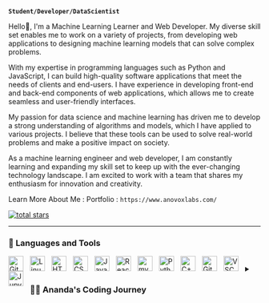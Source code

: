<!--
### Hi there 
**anandacdr/anandacdr** is a ✨ _special_ ✨ repository because its `README.md` (this file) appears on your GitHub profile.
-->
**`Student/Developer/DataScientist`**

Hello👋, I'm a Machine Learning Learner and Web Developer. My diverse skill set enables me to work on a variety of projects, from developing web applications to designing machine learning models that can solve complex problems.

With my expertise in programming languages such as Python and JavaScript, I can build high-quality software applications that meet the needs of clients and end-users. I have experience in developing front-end and back-end components of web applications, which allows me to create seamless and user-friendly interfaces.

My passion for data science and machine learning has driven me to develop a strong understanding of algorithms and models, which I have applied to various projects. I believe that these tools can be used to solve real-world problems and make a positive impact on society.

As a machine learning engineer and web developer, I am constantly learning and expanding my skill set to keep up with the ever-changing technology landscape. I am excited to work with a team that shares my enthusiasm for innovation and creativity.

Learn More About Me : 
Portfolio : `https://www.anovoxlabs.com/`


   <p align="left">
      <a href="https://github.com/anandacdr?tab=repositories&sort=stargazers">
         <img alt="total stars" title="Total stars on GitHub" src="https://custom-icon-badges.demolab.com/github/stars/anandacdr?color=55960c&style=for-the-badge&labelColor=488207&logo=star"/></a>
   </p>

---

### 🧰 Languages and Tools


<img align="left" alt="Git" width="30px" style="padding-right:10px;" src="https://cdn.jsdelivr.net/gh/devicons/devicon/icons/git/git-original.svg" />
<img align="left" alt="Linux" width="30px" style="padding-right:10px;" src="https://cdn.jsdelivr.net/gh/devicons/devicon/icons/linux/linux-original.svg" />
<img align="left" alt="HTML" width="30px" style="padding-right:10px;" src="https://cdn.jsdelivr.net/gh/devicons/devicon/icons/html5/html5-plain.svg" />
<img align="left" alt="CSS" width="30px" style="padding-right:10px;" src="https://cdn.jsdelivr.net/gh/devicons/devicon/icons/css3/css3-plain.svg" />
<img align="left" alt="JavaScript" width="30px" style="padding-right:10px;" src="https://cdn.jsdelivr.net/gh/devicons/devicon/icons/javascript/javascript-plain.svg" />
<img align="left" alt="React" width="30px" style="padding-right:10px;" src="https://cdn.jsdelivr.net/gh/devicons/devicon/icons/react/react-original.svg" />
<img align="left" alt="mysql" width="30px" style="padding-right:10px;" src="https://cdn.jsdelivr.net/gh/devicons/devicon/icons/mysql/mysql-original.svg" />
<img align="left" alt="Python" width="30px" style="padding-right:10px;" src="https://cdn.jsdelivr.net/gh/devicons/devicon/icons/python/python-plain.svg" />
<img align="left" alt="C++" width="30px" style="padding-right:10px;" src="https://cdn.jsdelivr.net/gh/devicons/devicon/icons/cplusplus/cplusplus-line.svg" />
<img align="left" alt="GitHub" width="30px" style="padding-right:10px;" src="https://cdn.jsdelivr.net/gh/devicons/devicon/icons/github/github-original.svg" />
<img align="left" alt="VSCode" width="30px" style="padding-right:10px;" src="https://cdn.jsdelivr.net/gh/devicons/devicon/icons/vscode/vscode-original.svg" />
<img align="left" alt="Jupyter" width="30px" style="padding-right:10px;" src="https://cdn.jsdelivr.net/gh/devicons/devicon/icons/jupyter/jupyter-original.svg" />
<br />


<!-- ### 📊 Stats -->

<!-- ![Ananda's GitHub stats](https://github-readme-stats.vercel.app/api?username=anandacdr&show_icons=true&theme=gruvbox) -->
<!-- ![GitHub Streak](https://streak-stats.demolab.com/?user=anandacdr&theme=gruvbox&border_radius=4.5) -->

 

<details>
 <summary><h3>👨‍💻 Ananda's Coding Journey</h3></summary>
   As a Computer Engineering student with a passion for Data Science and Machine Learning, I bring a unique combination of technical expertise and drive to solve real-world problems. With experience in front-end development, data visualization, and a strong understanding of Python, I have a well-rounded skill set that can make an impact in any organization.

My goal is to use my skills and knowledge to drive innovation and make a positive impact on the world. I am committed to continuously learning and growing my skills, and I am eager to work with a team of like-minded individuals who share my passion for technology and problem-solving. I believe that my background, skills, and commitment make me a valuable asset to any organization, and I am excited to take the next step in my career.

[website]: 
[youtube]: 
